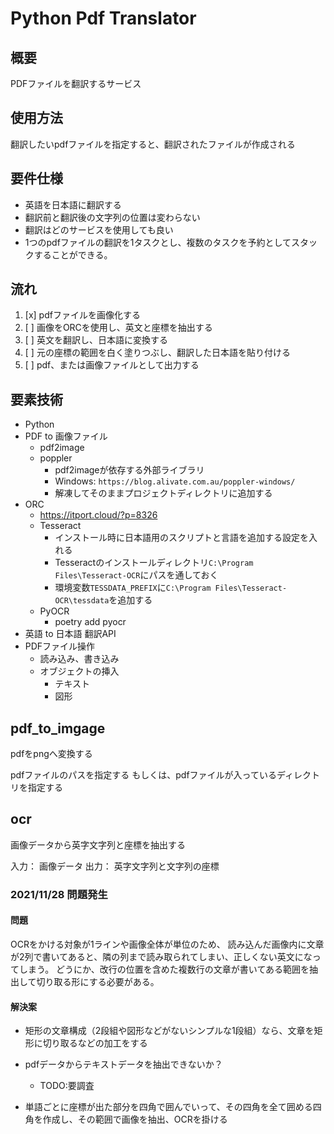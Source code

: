# Python Pdf Translator

## 概要

PDFファイルを翻訳するサービス

## 使用方法

翻訳したいpdfファイルを指定すると、翻訳されたファイルが作成される

## 要件仕様

- 英語を日本語に翻訳する
- 翻訳前と翻訳後の文字列の位置は変わらない
- 翻訳はどのサービスを使用しても良い
- 1つのpdfファイルの翻訳を1タスクとし、複数のタスクを予約としてスタックすることができる。

## 流れ

1. [x] pdfファイルを画像化する
2. [ ] 画像をORCを使用し、英文と座標を抽出する
3. [ ] 英文を翻訳し、日本語に変換する
4. [ ] 元の座標の範囲を白く塗りつぶし、翻訳した日本語を貼り付ける
5. [ ] pdf、または画像ファイルとして出力する

## 要素技術

- Python
- PDF to 画像ファイル
  - pdf2image
  - poppler
    - pdf2imageが依存する外部ライブラリ
    - Windows: `https://blog.alivate.com.au/poppler-windows/`
    - 解凍してそのままプロジェクトディレクトリに追加する
- ORC
  - <https://itport.cloud/?p=8326>
  - Tesseract
    - インストール時に日本語用のスクリプトと言語を追加する設定を入れる
    - Tesseractのインストールディレクトリ`C:\Program Files\Tesseract-OCR`にパスを通しておく
    - 環境変数`TESSDATA_PREFIX`に`C:\Program Files\Tesseract-OCR\tessdata`を追加する
  - PyOCR
    - poetry add pyocr
- 英語 to 日本語 翻訳API
- PDFファイル操作
  - 読み込み、書き込み
  - オブジェクトの挿入
    - テキスト
    - 図形

## pdf_to_imgage

pdfをpngへ変換する

pdfファイルのパスを指定する
もしくは、pdfファイルが入っているディレクトリを指定する

## ocr

画像データから英字文字列と座標を抽出する

入力： 画像データ
出力： 英字文字列と文字列の座標

### 2021/11/28 問題発生

#### 問題

OCRをかける対象が1ラインや画像全体が単位のため、
読み込んだ画像内に文章が2列で書いてあると、隣の列まで読み取られてしまい、正しくない英文になってしまう。
どうにか、改行の位置を含めた複数行の文章が書いてある範囲を抽出して切り取る形にする必要がある。

#### 解決案

- 矩形の文章構成（2段組や図形などがないシンプルな1段組）なら、文章を矩形に切り取るなどの加工をする
- pdfデータからテキストデータを抽出できないか？
  - TODO:要調査

- 単語ごとに座標が出た部分を四角で囲んでいって、その四角を全て囲める四角を作成し、その範囲で画像を抽出、OCRを掛ける

